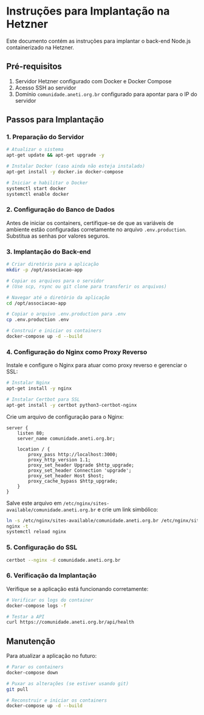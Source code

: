 # Instruções para Implantação na Hetzner

Este documento contém as instruções para implantar o back-end Node.js containerizado na Hetzner.

## Pré-requisitos

1. Servidor Hetzner configurado com Docker e Docker Compose
2. Acesso SSH ao servidor
3. Domínio `comunidade.aneti.org.br` configurado para apontar para o IP do servidor

## Passos para Implantação

### 1. Preparação do Servidor

```bash
# Atualizar o sistema
apt-get update && apt-get upgrade -y

# Instalar Docker (caso ainda não esteja instalado)
apt-get install -y docker.io docker-compose

# Iniciar e habilitar o Docker
systemctl start docker
systemctl enable docker
```

### 2. Configuração do Banco de Dados

Antes de iniciar os containers, certifique-se de que as variáveis de ambiente estão configuradas corretamente no arquivo `.env.production`. Substitua as senhas por valores seguros.

### 3. Implantação do Back-end

```bash
# Criar diretório para a aplicação
mkdir -p /opt/associacao-app

# Copiar os arquivos para o servidor
# (Use scp, rsync ou git clone para transferir os arquivos)

# Navegar até o diretório da aplicação
cd /opt/associacao-app

# Copiar o arquivo .env.production para .env
cp .env.production .env

# Construir e iniciar os containers
docker-compose up -d --build
```

### 4. Configuração do Nginx como Proxy Reverso

Instale e configure o Nginx para atuar como proxy reverso e gerenciar o SSL:

```bash
# Instalar Nginx
apt-get install -y nginx

# Instalar Certbot para SSL
apt-get install -y certbot python3-certbot-nginx
```

Crie um arquivo de configuração para o Nginx:

```nginx
server {
    listen 80;
    server_name comunidade.aneti.org.br;

    location / {
        proxy_pass http://localhost:3000;
        proxy_http_version 1.1;
        proxy_set_header Upgrade $http_upgrade;
        proxy_set_header Connection 'upgrade';
        proxy_set_header Host $host;
        proxy_cache_bypass $http_upgrade;
    }
}
```

Salve este arquivo em `/etc/nginx/sites-available/comunidade.aneti.org.br` e crie um link simbólico:

```bash
ln -s /etc/nginx/sites-available/comunidade.aneti.org.br /etc/nginx/sites-enabled/
nginx -t
systemctl reload nginx
```

### 5. Configuração do SSL

```bash
certbot --nginx -d comunidade.aneti.org.br
```

### 6. Verificação da Implantação

Verifique se a aplicação está funcionando corretamente:

```bash
# Verificar os logs do container
docker-compose logs -f

# Testar a API
curl https://comunidade.aneti.org.br/api/health
```

## Manutenção

Para atualizar a aplicação no futuro:

```bash
# Parar os containers
docker-compose down

# Puxar as alterações (se estiver usando git)
git pull

# Reconstruir e iniciar os containers
docker-compose up -d --build
```
